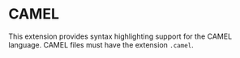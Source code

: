 # CAMEL

This extension provides syntax highlighting support for the CAMEL language. CAMEL files must have the extension `.camel`.
